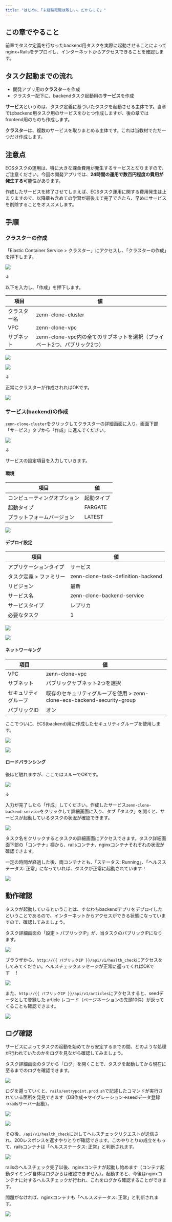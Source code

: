 ```yaml
---
title: "はじめに「未経験転職は難しい。だからこそ」"
---
```


## この章でやること

前章でタスク定義を行なったbackend用タスクを実際に起動させることによってnginx+Railsをデプロイし、インターネットからアクセスできることを確認します。

## タスク起動までの流れ

- 開発アプリ用の**クラスター**を作成
- クラスター配下に、backendタスク起動用の**サービス**を作成

**サービス**というのは、タスク定義に基づいたタスクを起動させる主体です。当章ではbackend用タスク用のサービスをひとつ作成しますが、後の章ではfrontend用のものも作成します。

**クラスター**は、複数のサービスを取りまとめる主体です。これは当教材でただ一つだけ作成します。

## 注意点

ECSタスクの運用は、特に大きな課金費用が発生するサービスとなりますので、ご注意ください。今回の開発アプリでは、**24時間の運用で数百円程度の費用が発生する**可能性があります。

作成したサービスを終了させてしまえば、ECSタスク運用に関する費用発生は止まりますので、以降章も含めての学習が最後まで完了できたら、早めにサービスを削除することをオススメします。

## 手順

### クラスターの作成

「Elastic Container Service > クラスター」にアクセスし、「クラスターの作成」を押下します。

![](https://storage.googleapis.com/zenn-user-upload/d4a6c5a126cb-20230818.png)

↓

以下を入力し、「作成」を押下します。

|項目|値|
|---|---|
|クラスター名|zenn-clone-cluster|
|VPC|zenn-clone-vpc|
|サブネット|zenn-clone-vpc内の全てのサブネットを選択（プライベート2つ、パブリック2つ）|

![](https://storage.googleapis.com/zenn-user-upload/cb832e193584-20230818.png)

![](https://storage.googleapis.com/zenn-user-upload/7cf7cddd33be-20230818.png)

↓

正常にクラスターが作成されればOKです。

![](https://storage.googleapis.com/zenn-user-upload/ab8108b809b0-20230818.png)

### サービス(backend)の作成

`zenn-clone-cluster`をクリックしてクラスターの詳細画面に入り、画面下部「サービス」タブから「作成」に進んでください。

![](https://storage.googleapis.com/zenn-user-upload/dbb721eac498-20230818.png)

↓

サービスの設定項目を入力していきます。

#### 環境

|項目|値|
|---|---|
|コンピューティングオプション|起動タイプ|
|起動タイプ|FARGATE|
|プラットフォームバージョン|LATEST|

![](https://storage.googleapis.com/zenn-user-upload/94beb60754c1-20230818.png)

#### デプロイ設定

|項目|値|
|---|---|
|アプリケーションタイプ|サービス|
|タスク定義 > ファミリー|zenn-clone-task-definition-backend|
|リビジョン|最新|
|サービス名|zenn-clone-backend-service|
|サービスタイプ|レプリカ|
|必要なタスク|1|

![](https://storage.googleapis.com/zenn-user-upload/d5885ca1747b-20230818.png)

![](https://storage.googleapis.com/zenn-user-upload/0eb6701484ec-20230818.png)


#### ネットワーキング

|項目|値|
|---|---|
|VPC|zenn-clone-vpc|
|サブネット|パブリックサブネット2つを選択|
|セキュリティグループ|既存のセキュリティグループを使用 > zenn-clone-ecs-backend-security-group|
|パブリックID|オン|

ここでついに、ECS(backend)用に作成したセキュリティグループを使用します。

![](https://storage.googleapis.com/zenn-user-upload/58ee4c48e40e-20230818.png)

![](https://storage.googleapis.com/zenn-user-upload/7b9fee5ab1bd-20230818.png)

#### ロードバランシング

後ほど触れますが、ここではスルーでOKです。

![](https://storage.googleapis.com/zenn-user-upload/f975c0f26c5e-20230818.png)

↓

入力が完了したら「作成」してください。作成したサービス`zenn-clone-backend-service`をクリックして詳細画面に入り、タブ「タスク」を開くと、サービスが起動しているタスクの状況が確認できます。

![](https://storage.googleapis.com/zenn-user-upload/da0590ef9fcc-20230818.png)

タスク名をクリックするとタスクの詳細画面にアクセスできます。タスク詳細画面下部の「コンテナ」欄から、railsコンテナ、nginxコンテナそれぞれの状況が確認できます。

一定の時間が経過した後、両コンテナとも、「ステータス: Running」、「ヘルスステータス: 正常」になっていれば、タスクが正常に起動されています！

![](https://storage.googleapis.com/zenn-user-upload/85a64b012734-20230818.png)

## 動作確認

タスクが起動しているということは、すなわちbackendアプリをデプロイしたということであるので、インターネットからアクセスができる状態になっていますので、確認してみましょう。

タスク詳細画面の「設定 > パブリックIP」が、当タスクのパブリックIPになります。

![](https://storage.googleapis.com/zenn-user-upload/d09db4b932b9-20230818.png)

ブラウザから、`http://{{ パブリックIP }}/api/v1/health_check`にアクセスをしてみてください。ヘルスチェックメッセージが正常に返ってくればOKです　！

![](https://storage.googleapis.com/zenn-user-upload/f3bc49830962-20230818.png)

また、`http://{{ パブリックIP }}/api/v1/articles`にアクセスすると、seedデータとして登録した article レコード（ページネーションの先頭10件）が返ってくることも確認できます。

![](https://storage.googleapis.com/zenn-user-upload/c8d89a618c27-20230818.png)

## ログ確認

サービスによってタスクの起動を始めてから安定するまでの間、どのような処理が行われていたのかをログを見ながら確認してみましょう。

タスク詳細画面のタブから「ログ」を開くことで、タスクを起動してから現在に至るまでのログを確認できます。

![](https://storage.googleapis.com/zenn-user-upload/f561585b96db-20230818.png)

ログを遡っていくと、`rails/entrypoint.prod.sh`で記述したコマンドが実行されている箇所を発見できます（DB作成→マイグレーション→seedデータ登録→railsサーバー起動）。

![](https://storage.googleapis.com/zenn-user-upload/9f554c78a632-20230818.png)

![](https://storage.googleapis.com/zenn-user-upload/679703fd6ec3-20230818.png)

その後、`/api/v1/health_check`に対してヘルスチェックリクエストが送信され、200レスポンスを返すやりとりが確認できます。このやりとりの成立をもって、railsコンテナは「ヘルスステータス: 正常」と判断されます。

![](https://storage.googleapis.com/zenn-user-upload/a150cd3efd57-20230818.png)

railsのヘルスチェック完了以後、nginxコンテナが起動し始めます（コンテナ起動タイミング自体はログからは確認できません）。起動すると、今後はnginxコンテナに対するヘルスチェックが行われ、これをログから確認することができます。

問題がなければ、nginxコンテナも「ヘルスステータス: 正常」と判断されます。

![](https://storage.googleapis.com/zenn-user-upload/a18daeaca2d5-20230818.png)
